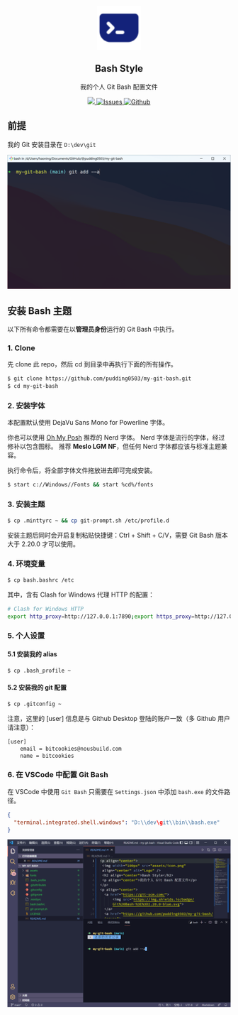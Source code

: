 <p align="center">
 <img width="100px" src="assets/terminal.svg" align="center" alt="Logo" />
 <h2 align="center">Bash Style</h2>
 <p align="center">我的个人 Git Bash 配置文件</p>
</p>
<p align="center">
  <a href="https://git-scm.com/">
      <img src="https://img.shields.io/badge/Git%20Bash-%3E%3D2.20.0-blue.svg">
  </a>
  <a href="https://github.com/pudding0503/my-git-bash/issues">
  	<img alt="Issues" src="https://img.shields.io/github/issues/pudding0503/my-git-bash.svg?color=F48D73">
  </a>
  <a href="https://github.com/pudding0503/my-git-bash/blob/main/LICENSE">
  	<img alt="Github" src="https://img.shields.io/github/license/pudding0503/my-git-bash.svg?logo=github">
  </a>
</p>


## 前提

我的 Git 安装目录在 `D:\dev\git`

![screenshot](assets/screenshot-1.png)

## 安装 Bash 主题

以下所有命令都需要在以**管理员身份**运行的 Git Bash 中执行。

### 1. Clone

先 clone 此 repo，然后 cd 到目录中再执行下面的所有操作。

```bash
$ git clone https://github.com/pudding0503/my-git-bash.git
$ cd my-git-bash
```

### 2. 安装字体

本配置默认使用 DejaVu Sans Mono for Powerline 字体。

你也可以使用 [Oh My Posh](https://ohmyposh.dev/docs/installation/fonts) 推荐的 Nerd 字体。 Nerd 字体是流行的字体，经过修补以包含图标。 推荐 **Meslo LGM NF**，但任何 Nerd 字体都应该与标准主题兼容。

执行命令后，将全部字体文件拖放进去即可完成安装。

```bash
$ start c://Windows//Fonts && start %cd%/fonts
```


### 3. 安装主题

```bash
$ cp .minttyrc ~ && cp git-prompt.sh /etc/profile.d
```


安装主题后同时会开启复制粘贴快捷键：Ctrl + Shift + C/V，需要 Git Bash 版本大于 2.20.0 才可以使用。

### 4. 环境变量

```bash
$ cp bash.bashrc /etc
```

其中，含有 Clash for Windows 代理 HTTP 的配置：

```bash
# Clash for Windows HTTP
export http_proxy=http://127.0.0.1:7890;export https_proxy=http://127.0.0.1:7890
```

### 5. 个人设置

#### 5.1 安装我的 alias

```bash
$ cp .bash_profile ~
```

####  5.2 安装我的 git 配置

```bash
$ cp .gitconfig ~
```

注意，这里的 [user] 信息是与 Github Desktop 登陆的账户一致（多 Github 用户请注意）：

```
[user]
	email = bitcookies@nousbuild.com
	name = bitcookies
```

### 6. 在 VSCode 中配置 Git Bash

在 VSCode 中使用 `Git Bash` 只需要在 `Settings.json` 中添加 `bash.exe` 的文件路径。

```json
{
  "terminal.integrated.shell.windows": "D:\\dev\git\\bin\\bash.exe"
}
```

![screenshot](assets/screenshot-2.png)
